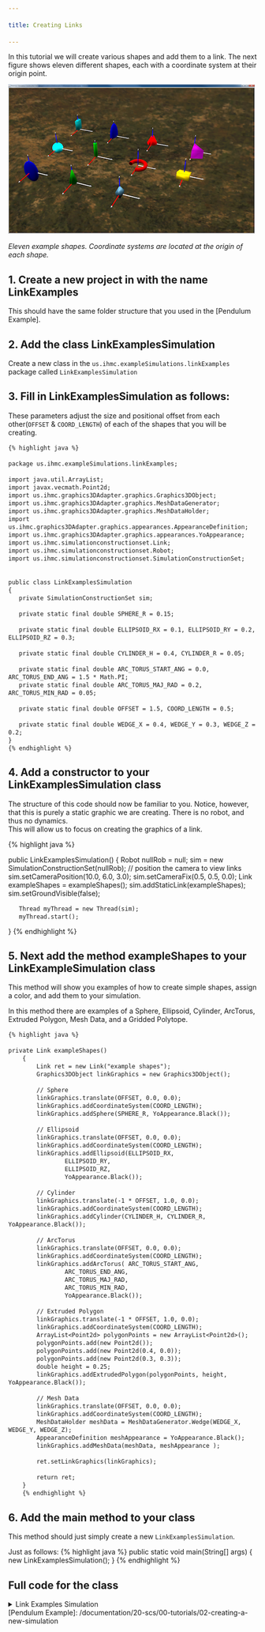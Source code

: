```yaml
---

title: Creating Links

---
```


In this tutorial we will create various shapes and add them to a link.
The next figure shows eleven different shapes, each with a coordinate system at their origin point. 

![ Eleven example shapes. Coordinate systems are located at the origin of each shape.](/resources/images/documentation/Figure6Shapes-500-300.png)

*Eleven example shapes. Coordinate systems are located at the origin of each shape.*

## 1. Create a new project in with the name LinkExamples
  This should have the same folder structure that you used in the [Pendulum Example].
   
## 2. Add the class LinkExamplesSimulation 

Create a new class in the `us.ihmc.exampleSimulations.linkExamples` package called `LinkExamplesSimulation`
     
## 3. Fill in LinkExamplesSimulation as follows:  

These parameters adjust the size and positional offset from each other(`OFFSET` & `COORD_LENGTH`) of each of the shapes that you will be creating.

    {% highlight java %}
    
    package us.ihmc.exampleSimulations.linkExamples;
    
    import java.util.ArrayList;
    import javax.vecmath.Point2d;
    import us.ihmc.graphics3DAdapter.graphics.Graphics3DObject;
    import us.ihmc.graphics3DAdapter.graphics.MeshDataGenerator;
    import us.ihmc.graphics3DAdapter.graphics.MeshDataHolder;
    import us.ihmc.graphics3DAdapter.graphics.appearances.AppearanceDefinition;
    import us.ihmc.graphics3DAdapter.graphics.appearances.YoAppearance;
    import us.ihmc.simulationconstructionset.Link;
    import us.ihmc.simulationconstructionset.Robot;
    import us.ihmc.simulationconstructionset.SimulationConstructionSet;
    
    
    public class LinkExamplesSimulation
    {
       private SimulationConstructionSet sim;
       
       private static final double SPHERE_R = 0.15;
       
       private static final double ELLIPSOID_RX = 0.1, ELLIPSOID_RY = 0.2, ELLIPSOID_RZ = 0.3;
       
       private static final double CYLINDER_H = 0.4, CYLINDER_R = 0.05;
       
       private static final double ARC_TORUS_START_ANG = 0.0, ARC_TORUS_END_ANG = 1.5 * Math.PI;
       private static final double ARC_TORUS_MAJ_RAD = 0.2, ARC_TORUS_MIN_RAD = 0.05;
       
       private static final double OFFSET = 1.5, COORD_LENGTH = 0.5;
       
       private static final double WEDGE_X = 0.4, WEDGE_Y = 0.3, WEDGE_Z = 0.2;   
    }
    {% endhighlight %}
    
## 4. Add a constructor to your LinkExamplesSimulation class
   The structure of this code should now be familiar to you. Notice, however, that this is purely a static graphic we are creating. There is no robot, and thus no dynamics.  
   This will allow us to focus on creating the graphics of a link.
   
   {% highlight java %}
   
   public LinkExamplesSimulation()
   {
       Robot nullRob = null;
       sim = new SimulationConstructionSet(nullRob);
       // position the camera to view links
       sim.setCameraPosition(10.0, 6.0, 3.0);
       sim.setCameraFix(0.5, 0.5, 0.0);
       Link exampleShapes = exampleShapes();
       sim.addStaticLink(exampleShapes);
       sim.setGroundVisible(false);
   
       Thread myThread = new Thread(sim);
       myThread.start();
   }
   {% endhighlight %}
   
## 5. Next add the method exampleShapes to your LinkExampleSimulation class
   This method will show you examples of how to create simple shapes, assign a color, and add them to your simulation.
   
   In this method there are examples of a Sphere, Ellipsoid, Cylinder, ArcTorus, Extruded Polygon, Mesh Data, and a Gridded Polytope.
    
    {% highlight java %}
    
    private Link exampleShapes()
        {
            Link ret = new Link("example shapes");
            Graphics3DObject linkGraphics = new Graphics3DObject();
    
            // Sphere
            linkGraphics.translate(OFFSET, 0.0, 0.0);
            linkGraphics.addCoordinateSystem(COORD_LENGTH);
            linkGraphics.addSphere(SPHERE_R, YoAppearance.Black());
    
            // Ellipsoid
            linkGraphics.translate(OFFSET, 0.0, 0.0);
            linkGraphics.addCoordinateSystem(COORD_LENGTH);
            linkGraphics.addEllipsoid(ELLIPSOID_RX,
                    ELLIPSOID_RY,
                    ELLIPSOID_RZ,
                    YoAppearance.Black());
    
            // Cylinder
            linkGraphics.translate(-1 * OFFSET, 1.0, 0.0);
            linkGraphics.addCoordinateSystem(COORD_LENGTH);
            linkGraphics.addCylinder(CYLINDER_H, CYLINDER_R, YoAppearance.Black());
    
            // ArcTorus
            linkGraphics.translate(OFFSET, 0.0, 0.0);
            linkGraphics.addCoordinateSystem(COORD_LENGTH);
            linkGraphics.addArcTorus( ARC_TORUS_START_ANG,
                    ARC_TORUS_END_ANG,
                    ARC_TORUS_MAJ_RAD,
                    ARC_TORUS_MIN_RAD,
                    YoAppearance.Black());
    
            // Extruded Polygon
            linkGraphics.translate(-1 * OFFSET, 1.0, 0.0);
            linkGraphics.addCoordinateSystem(COORD_LENGTH);
            ArrayList<Point2d> polygonPoints = new ArrayList<Point2d>();
            polygonPoints.add(new Point2d());
            polygonPoints.add(new Point2d(0.4, 0.0));
            polygonPoints.add(new Point2d(0.3, 0.3));
            double height = 0.25;
            linkGraphics.addExtrudedPolygon(polygonPoints, height, YoAppearance.Black());
    
            // Mesh Data
            linkGraphics.translate(OFFSET, 0.0, 0.0);
            linkGraphics.addCoordinateSystem(COORD_LENGTH);
            MeshDataHolder meshData = MeshDataGenerator.Wedge(WEDGE_X, WEDGE_Y, WEDGE_Z);
            AppearanceDefinition meshAppearance = YoAppearance.Black();
            linkGraphics.addMeshData(meshData, meshAppearance );
    
            ret.setLinkGraphics(linkGraphics);
    
            return ret;
        }
        {% endhighlight %}
   
## 6. Add the main method to your class
   This method should just simply create a new `LinkExamplesSimulation`.
    
   Just as follows:
     {% highlight java %}
     public static void main(String[] args)
     {
        new LinkExamplesSimulation();
     }
    {% endhighlight %}
   
## Full code for the class
<details>
<summary> Link Examples Simulation </summary>

{% highlight java %}
package us.ihmc.exampleSimulations;

import java.util.ArrayList;
import javax.vecmath.Point2d;
import us.ihmc.graphics3DAdapter.graphics.Graphics3DObject;
import us.ihmc.graphics3DAdapter.graphics.MeshDataGenerator;
import us.ihmc.graphics3DAdapter.graphics.MeshDataHolder;
import us.ihmc.graphics3DAdapter.graphics.appearances.AppearanceDefinition;
import us.ihmc.graphics3DAdapter.graphics.appearances.YoAppearance;
import us.ihmc.simulationconstructionset.Link;
import us.ihmc.simulationconstructionset.Robot;
import us.ihmc.simulationconstructionset.SimulationConstructionSet;



public class LinkExamplesSimulation
{
    private SimulationConstructionSet sim;

    private static final double SPHERE_R = 0.15;

    private static final double ELLIPSOID_RX = 0.1, ELLIPSOID_RY = 0.2, ELLIPSOID_RZ = 0.3;

    private static final double CYLINDER_H = 0.4, CYLINDER_R = 0.05;

    private static final double ARC_TORUS_START_ANG = 0.0, ARC_TORUS_END_ANG = 1.5 * Math.PI;
    private static final double ARC_TORUS_MAJ_RAD = 0.2, ARC_TORUS_MIN_RAD = 0.05;

    private static final double OFFSET = 1.5, COORD_LENGTH = 0.5;

    private static final double WEDGE_X = 0.4, WEDGE_Y = 0.3, WEDGE_Z = 0.2;


    public LinkExamplesSimulation()
    {
        Robot nullRob = null;
        sim = new SimulationConstructionSet(nullRob);
        // position the camera to view links
        sim.setCameraPosition(10.0, 6.0, 3.0);
        sim.setCameraFix(0.5, 0.5, 0.0);
        Link exampleShapes = exampleShapes();
        sim.addStaticLink(exampleShapes);
        sim.setGroundVisible(false);

        Thread myThread = new Thread(sim);
        myThread.start();
    }


    public static void main(String[] args)
    {
        new LinkExamplesSimulation();
    }


    private Link exampleShapes()
    {
        Link ret = new Link("example shapes");
        Graphics3DObject linkGraphics = new Graphics3DObject();

        // Sphere
        linkGraphics.translate(OFFSET, 0.0, 0.0);
        linkGraphics.addCoordinateSystem(COORD_LENGTH);
        linkGraphics.addSphere(SPHERE_R, YoAppearance.Black());

        // Ellipsoid
        linkGraphics.translate(OFFSET, 0.0, 0.0);
        linkGraphics.addCoordinateSystem(COORD_LENGTH);
        linkGraphics.addEllipsoid(ELLIPSOID_RX,
                ELLIPSOID_RY,
                ELLIPSOID_RZ,
                YoAppearance.Black());

        // Cylinder
        linkGraphics.translate(-1 * OFFSET, 1.0, 0.0);
        linkGraphics.addCoordinateSystem(COORD_LENGTH);
        linkGraphics.addCylinder(CYLINDER_H, CYLINDER_R, YoAppearance.Black());

        // ArcTorus
        linkGraphics.translate(OFFSET, 0.0, 0.0);
        linkGraphics.addCoordinateSystem(COORD_LENGTH);
        linkGraphics.addArcTorus( ARC_TORUS_START_ANG,
                ARC_TORUS_END_ANG,
                ARC_TORUS_MAJ_RAD,
                ARC_TORUS_MIN_RAD,
                YoAppearance.Black());

        // Extruded Polygon
        linkGraphics.translate(-1 * OFFSET, 1.0, 0.0);
        linkGraphics.addCoordinateSystem(COORD_LENGTH);
        ArrayList<Point2d> polygonPoints = new ArrayList<Point2d>();
        polygonPoints.add(new Point2d());
        polygonPoints.add(new Point2d(0.4, 0.0));
        polygonPoints.add(new Point2d(0.3, 0.3));
        double height = 0.25;
        linkGraphics.addExtrudedPolygon(polygonPoints, height, YoAppearance.Black());

        // Mesh Data
        linkGraphics.translate(OFFSET, 0.0, 0.0);
        linkGraphics.addCoordinateSystem(COORD_LENGTH);
        MeshDataHolder meshData = MeshDataGenerator.Wedge(WEDGE_X, WEDGE_Y, WEDGE_Z);
        AppearanceDefinition meshAppearance = YoAppearance.Black();
        linkGraphics.addMeshData(meshData, meshAppearance );

        // Gridded Polytope
        //linkGraphics.translate(OFFSET, 0.0, 0.0);
        //linkGraphics.addGriddedPolytope();

        ret.setLinkGraphics(linkGraphics);

        return ret;
    }

}
{% endhighlight %}
</details>
   [Pendulum Example]: /documentation/20-scs/00-tutorials/02-creating-a-new-simulation